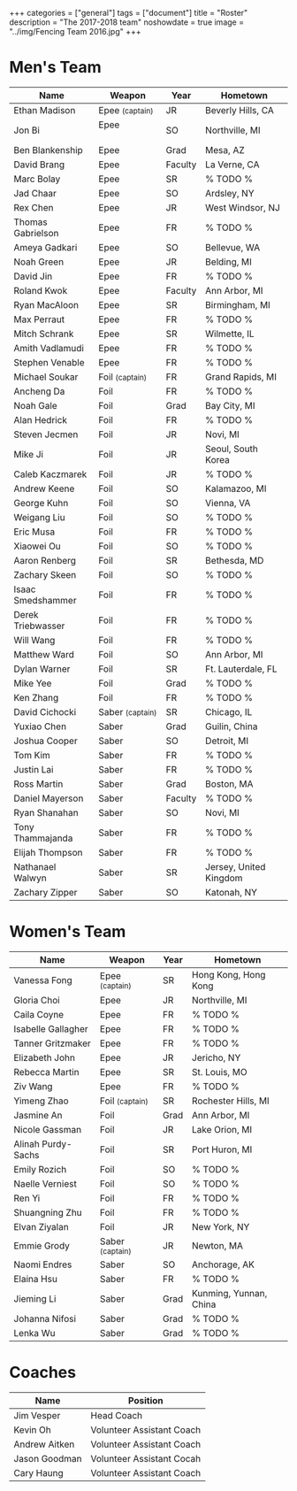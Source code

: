+++
categories = ["general"]
tags = ["document"]
title = "Roster"
description = "The 2017-2018 team"
noshowdate = true
image = "../img/Fencing Team 2016.jpg"
+++

# Men's Team

| Name                   | Weapon                        | Year      | Hometown               |
|------------------------|-------------------------------|-----------|------------------------|
| Ethan Madison          | Epee  <small>(captain)</small>| JR        | Beverly Hills, CA      |
| Jon Bi                 | Epee                          | SO        | Northville, MI         |
| Ben Blankenship        | Epee                          | Grad      | Mesa, AZ               |
| David Brang            | Epee                          | Faculty   | La Verne, CA           |
| Marc Bolay             | Epee                          | SR        | % TODO %               |
| Jad Chaar              | Epee                          | SO        | Ardsley, NY            |
| Rex Chen               | Epee                          | JR        | West Windsor, NJ       |
| Thomas Gabrielson      | Epee                          | FR        | % TODO %               |
| Ameya Gadkari          | Epee                          | SO        | Bellevue, WA           |
| Noah Green             | Epee                          | JR        | Belding, MI            |
| David Jin              | Epee                          | FR        | % TODO %               |
| Roland Kwok            | Epee                          | Faculty   | Ann Arbor, MI          |
| Ryan MacAloon          | Epee                          | SR        | Birmingham, MI         |
| Max Perraut            | Epee                          | FR        | % TODO %               |
| Mitch Schrank          | Epee                          | SR        | Wilmette, IL           |
| Amith Vadlamudi        | Epee                          | FR        | % TODO %               |
| Stephen Venable        | Epee                          | FR        | % TODO %               |
| Michael Soukar         | Foil  <small>(captain)</small>| FR        | Grand Rapids, MI       |
| Ancheng Da             | Foil                          | FR        | % TODO %               |
| Noah Gale              | Foil                          | Grad      | Bay City, MI           |
| Alan Hedrick           | Foil                          | FR        | % TODO %               |
| Steven Jecmen          | Foil                          | JR        | Novi, MI               |
| Mike Ji                | Foil                          | JR        | Seoul, South Korea     |
| Caleb Kaczmarek        | Foil                          | JR        | % TODO %               |
| Andrew Keene           | Foil                          | SO        | Kalamazoo, MI          |
| George Kuhn            | Foil                          | SO        | Vienna, VA             |
| Weigang Liu            | Foil                          | SO        | % TODO %               |
| Eric Musa              | Foil                          | FR        | % TODO %               |
| Xiaowei Ou             | Foil                          | SO        | % TODO %               |
| Aaron Renberg          | Foil                          | SR        | Bethesda, MD           |
| Zachary Skeen          | Foil                          | SO        | % TODO %               |
| Isaac Smedshammer      | Foil                          | FR        | % TODO %               |
| Derek Triebwasser      | Foil                          | FR        | % TODO %               |
| Will Wang              | Foil                          | FR        | % TODO %               |
| Matthew Ward           | Foil                          | SO        | Ann Arbor, MI          |
| Dylan Warner           | Foil                          | SR        | Ft. Lauterdale, FL     |
| Mike Yee               | Foil                          | Grad      | % TODO %               |
| Ken Zhang              | Foil                          | FR        | % TODO %               |
| David Cichocki         | Saber <small>(captain)</small>| SR        | Chicago, IL            |
| Yuxiao Chen            | Saber                         | Grad      | Guilin, China          |
| Joshua Cooper          | Saber                         | SO        | Detroit, MI            |
| Tom Kim                | Saber                         | FR        | % TODO %               |
| Justin Lai             | Saber                         | FR        | % TODO %               |
| Ross Martin            | Saber                         | Grad      | Boston, MA             |
| Daniel Mayerson        | Saber                         | Faculty   | % TODO %               |
| Ryan Shanahan          | Saber                         | SO        | Novi, MI               |
| Tony Thammajanda       | Saber                         | FR        | % TODO %               |
| Elijah Thompson        | Saber                         | FR        | % TODO %               |
| Nathanael Walwyn       | Saber                         | SR        | Jersey, United Kingdom |
| Zachary Zipper         | Saber                         | SO        | Katonah, NY            |


# Women's Team

| Name                 | Weapon                        | Year      | Hometown               |
|----------------------|-------------------------------|-----------|------------------------|
| Vanessa Fong         | Epee  <small>(captain)</small>| SR        | Hong Kong, Hong Kong   |
| Gloria Choi          | Epee                          | JR        | Northville, MI         |
| Caila Coyne          | Epee                          | FR        | % TODO %               |
| Isabelle Gallagher   | Epee                          | FR        | % TODO %               |
| Tanner Gritzmaker    | Epee                          | FR        | % TODO %               |
| Elizabeth John       | Epee                          | JR        | Jericho, NY            |
| Rebecca Martin       | Epee                          | SR        | St. Louis, MO          |
| Ziv Wang             | Epee                          | FR        | % TODO %               |
| Yimeng Zhao          | Foil  <small>(captain)</small>| SR        | Rochester Hills, MI    |
| Jasmine An           | Foil                          | Grad      | Ann Arbor, MI          |
| Nicole Gassman       | Foil                          | JR        | Lake Orion, MI         |
| Alinah Purdy-Sachs   | Foil                          | SR        | Port Huron, MI         |
| Emily Rozich         | Foil                          | SO        | % TODO %               |
| Naelle Verniest      | Foil                          | SO        | % TODO %               |
| Ren Yi               | Foil                          | FR        | % TODO %               |
| Shuangning Zhu       | Foil                          | FR        | % TODO %               |
| Elvan Ziyalan        | Foil                          | JR        | New York, NY           |
| Emmie Grody          | Saber <small>(captain)</small>| JR        | Newton, MA             |
| Naomi Endres         | Saber                         | SO        | Anchorage, AK          |
| Elaina Hsu           | Saber                         | FR        | % TODO %               |
| Jieming Li           | Saber                         | Grad      | Kunming, Yunnan, China |
| Johanna Nifosi       | Saber                         | Grad      | % TODO %               |
| Lenka Wu             | Saber                         | Grad      | % TODO %               |


# Coaches
| Name             | Position                  |
|------------------|---------------------------|
| Jim Vesper       | Head Coach                |
| Kevin Oh         | Volunteer Assistant Coach |
| Andrew Aitken    | Volunteer Assistant Coach |
| Jason Goodman    | Volunteer Assistant Cocah |
| Cary Haung       | Volunteer Assistant Coach |
